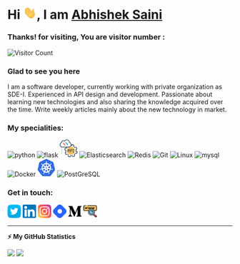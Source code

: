<!-- Hello -->
# Hi <img src="https://raw.githubusercontent.com/ABSphreak/ABSphreak/master/gifs/Hi.gif" width="30px">, I am [Abhishek Saini](https://abhisaini.in)

<!-- visitor count -->
### Thanks! for visiting, You are visitor number :
![Visitor Count](https://profile-counter.glitch.me/{abhisaini880}/count.svg)
<!-- intro -->
### Glad to see you here
<p>
I am a software developer, currently working with private organization as SDE-I. Experienced in API design and development. Passionate about learning new technologies and also sharing the knowledge acquired over the time. Write weekly articles mainly about the new technology in market.
</p>

<!-- languages and tools -->
### My specialities:

<p align="left">
<img src="https://www.vectorlogo.zone/logos/python/python-icon.svg" alt="python" width="40" height="40"/>
<img src="https://www.vectorlogo.zone/logos/pocoo_flask/pocoo_flask-icon.svg" alt="flask" width="40" height="40"/>
<img src="https://github.com/abhisaini880/abhisaini880/blob/main/svg-icons/api.svg" alt="api" width="40" height="40"/>
<img src="https://www.vectorlogo.zone/logos/elastic/elastic-icon.svg" alt="Elasticsearch" width="40" height="40"/>
<img src="https://www.vectorlogo.zone/logos/redis/redis-icon.svg" alt="Redis" width="40" height="40"/>
<img src="https://www.vectorlogo.zone/logos/git-scm/git-scm-icon.svg" alt="Git" width="40" height="40"/>
<img src="https://www.vectorlogo.zone/logos/linux/linux-icon.svg" alt="Linux" width="40" height="40"/> 
<img src="https://i.pinimg.com/originals/50/f1/58/50f1582a95bdac10f1c3fa295c8b947b.png" alt="mysql" width="40" height="40"/>
<img src="https://cdn3.iconfinder.com/data/icons/logos-and-brands-adobe/512/97_Docker-512.png" alt="Docker" width="40" height="40"/>
<img src="https://github.com/abhisaini880/abhisaini880/blob/main/svg-icons/kube.png" alt="kubernetes" width="40" height="40"/>
<img src="https://upload.wikimedia.org/wikipedia/commons/2/29/Postgresql_elephant.svg" alt="PostGreSQL" width="40" height="40"/>
</p>

<!-- Connect with me -->
### Get in touch:
[<img height="30" src="https://github.com/abhisaini880/abhisaini880/blob/main/svg-icons/twitter.svg" />](https://twitter.com/abhi_decode)
[<img height="30" src="https://github.com/abhisaini880/abhisaini880/blob/main/svg-icons/linkedin.svg" />](https://www.linkedin.com/in/abhishek-saini-880)
[<img height="30" src="https://github.com/abhisaini880/abhisaini880/blob/main/svg-icons/instagram.svg" />](https://www.instagram.com/abhi.decode)
[<img height="30" src="https://github.com/abhisaini880/abhisaini880/blob/main/svg-icons/hashnode-icon.svg" />](https://hashnode.com/@abhisheksaini)
[<img height="30" src="https://github.com/abhisaini880/abhisaini880/blob/main/svg-icons/medium.svg" />](https://abhisheksaini880.medium.com/)
[<img height="30" src="https://github.com/abhisaini880/abhisaini880/blob/main/svg-icons/www.svg" />](https://abhisaini.in)

---

<!-- GitHub stats -->
<b>⚡ My GitHub Statistics</b>

<p>
<!-- show Stats -->
<img height="180em" src="https://github-readme-stats.vercel.app/api?username=abhisaini880&show_icons=true&hide_border=true" />

<!-- Most Used Languages -->
<img height="150em" src="https://github-readme-stats.vercel.app/api/top-langs/?username=abhisaini880&exclude_repo=KNN-Image-Classification&show_icons=true&hide_border=true&layout=compact&langs_count=8"/>
</p>
